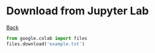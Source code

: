 # Download from Jupyter Lab

[Back](../../index.md#python)

```py
from google.colab import files
files.download('example.txt')
```

